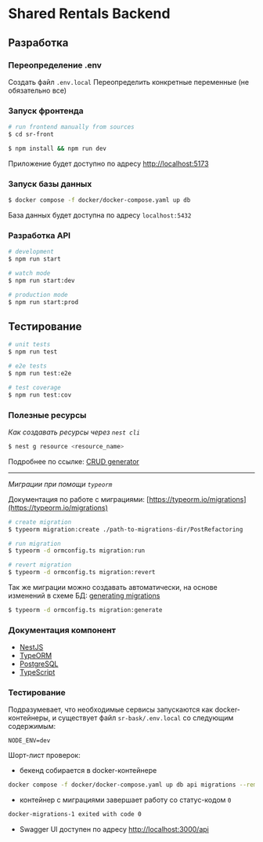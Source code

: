 # Shared Rentals Backend

## Разработка

### Переопределение .env

Создать файл `.env.local`
Переопределить конкретные переменные (не обязательно все)

### Запуск фронтенда

```bash
# run frontend manually from sources
$ cd sr-front

$ npm install && npm run dev
```

Приложение будет доступно по адресу [http://localhost:5173](http://localhost:5173)

### Запуск базы данных

```bash
$ docker compose -f docker/docker-compose.yaml up db
```

База данных будет доступна по адресу `localhost:5432`

### Разработка API

```bash
# development
$ npm run start

# watch mode
$ npm run start:dev

# production mode
$ npm run start:prod
```

## Тестирование

```bash
# unit tests
$ npm run test

# e2e tests
$ npm run test:e2e

# test coverage
$ npm run test:cov
```

### Полезные ресурсы

_Как создавать ресурсы через `nest cli`_

```bash
$ nest g resource <resource_name>

```

Подробнее по ссылке: [CRUD generator](https://docs.nestjs.com/recipes/crud-generator)

---

_Миграции при помощи `typeorm`_

Документация по работе с миграциями: [https://typeorm.io/migrations](https://typeorm.io/migrations)

```bash
# create migration
$ typeorm migration:create ./path-to-migrations-dir/PostRefactoring

# run migration
$ typeorm -d ormconfig.ts migration:run

# revert migration
$ typeorm -d ormconfig.ts migration:revert
```

Так же миграции можно создавать автоматически, на основе изменений в схеме БД: [generating migrations](https://typeorm.io/migrations#generating-migrations)

```bash
$ typeorm -d ormconfig.ts migration:generate
```

### Документация компонент

- [NestJS](https://docs.nestjs.com/)
- [TypeORM](https://typeorm.io/)
- [PostgreSQL](https://www.postgresql.org/)
- [TypeScript](https://www.typescriptlang.org/)

### Тестирование

Подразумевает, что необходимые сервисы запускаются как docker-контейнеры, и существует файл `sr-bask/.env.local` со следующим содержимым:

```env
NODE_ENV=dev
```

Шорт-лист проверок:

- бекенд собирается в docker-контейнере

```bash
docker compose -f docker/docker-compose.yaml up db api migrations --remove-orphans --build
```

- контейнер с миграциями завершает работу со статус-кодом `0`

```bash
docker-migrations-1 exited with code 0
```

- Swagger UI доступен по адресу [http://localhost:3000/api](http://localhost:3000/api)
